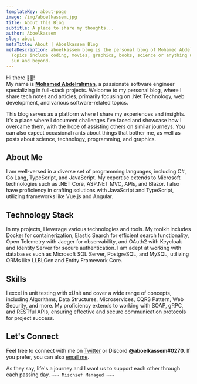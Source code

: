 ```yaml
---
templateKey: about-page
image: /img/aboelkassem.jpg
title: About This Blog
subtitle: A place to share my thoughts...
author: Aboelkassem
slug: about
metaTitle: About | Aboelkassem Blog
metaDescription: aboelkassem blog is the personal blog of Mohamed Abdelrahman.
  Topics include coding, movies, graphics, books, science or anything under the
  sun and beyond.
---
```


Hi there <!--StartFragment-->👋🏻<!--EndFragment-->! \
My name is **[Mohamed Abdelrahman](https://www.aboelkassem.tech)**, a passionate software engineer specializing in full-stack projects. Welcome to my personal blog, where I share tech notes and articles, primarily focusing on .Net Technology, web development, and various software-related topics.

This blog serves as a platform where I share my experiences and insights. It's a place where I document challenges I've faced and showcase how I overcame them, with the hope of assisting others on similar journeys. You can also expect occasional rants about things that bother me, as well as posts about science, technology, programming, and graphics.

## About Me
I am well-versed in a diverse set of programming languages, including C#, Go Lang, TypeScript, and JavaScript. My expertise extends to Microsoft technologies such as .NET Core, ASP.NET MVC, APIs, and Blazor. I also have proficiency in crafting solutions with JavaScript and TypeScript, utilizing frameworks like Vue.js and Angular.

## Technology Stack
In my projects, I leverage various technologies and tools. My toolkit includes Docker for containerization, Elastic Search for efficient search functionality, Open Telemetry with Jaeger for observability, and OAuth2 with Keycloak and Identity Server for secure authentication. I am adept at working with databases such as Microsoft SQL Server, PostgreSQL, and MySQL, utilizing ORMs like LLBLGen and Entity Framework Core.

## Skills
I excel in unit testing with xUnit and cover a wide range of concepts, including Algorithms, Data Structures, Microservices, CQRS Pattern, Web Security, and more. My proficiency extends to working with SOAP, gRPC, and RESTful APIs, ensuring effective and secure communication protocols for project success.

## Let's Connect
Feel free to connect with me on [Twitter](https://twitter.com/maboelkassim) or Discord **@aboelkassem#0270**. If you prefer, you can also [email me](mailto:aboelkassem.me@gmail.com).


As they say, life's a journey and I want us to support each other through each passing day.
`~~~ Mischief Managed ~~~`
